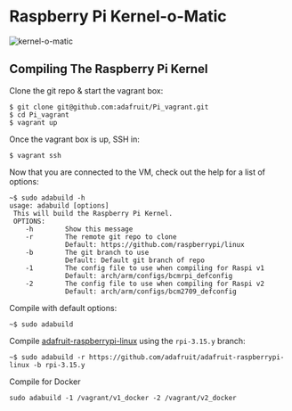 # Raspberry Pi Kernel-o-Matic

![kernel-o-matic](/docs/pngn_kernelomatic_with_logos.gif?raw=true)

## Compiling The Raspberry Pi Kernel

Clone the git repo & start the vagrant box:

```
$ git clone git@github.com:adafruit/Pi_vagrant.git
$ cd Pi_vagrant
$ vagrant up
```

Once the vagrant box is up, SSH in:

```
$ vagrant ssh
```

Now that you are connected to the VM, check out the help for a list of options:

```
~$ sudo adabuild -h
usage: adabuild [options]
 This will build the Raspberry Pi Kernel.
 OPTIONS:
    -h        Show this message
    -r        The remote git repo to clone
              Default: https://github.com/raspberrypi/linux
    -b        The git branch to use
              Default: Default git branch of repo
    -1        The config file to use when compiling for Raspi v1
              Default: arch/arm/configs/bcmrpi_defconfig
    -2        The config file to use when compiling for Raspi v2
              Default: arch/arm/configs/bcm2709_defconfig
```

Compile with default options:

```
~$ sudo adabuild
```

Compile [adafruit-raspberrypi-linux][1] using the `rpi-3.15.y` branch:

```
~$ sudo adabuild -r https://github.com/adafruit/adafruit-raspberrypi-linux -b rpi-3.15.y
```

Compile for Docker

```
sudo adabuild -1 /vagrant/v1_docker -2 /vagrant/v2_docker
```
[1]: https://github.com/adafruit/adafruit-raspberrypi-linux

